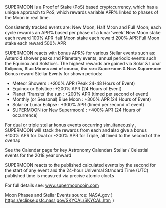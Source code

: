 SUPERMOON is a Proof of Stake (PoS) based cryptocurrency, which has a unique approach to PoS, which rewards variable APR% linked to phases of the Moon in real time. 

Consistently tracked events are: New Moon, Half Moon and Full Moon; each cycle rewards an APR% based per phase of a lunar 'week'
New Moon stake each reward 100% APR 
Half Moon stake each reward 200% APR 
Full Moon stake each reward 500% APR

SUPERMOON reacts with bonus APR% for various Stellar events such as: Asteroid shower peaks and Planetary events, annual periodic events such the Equinox and Solstices. The highest rewards are gained via Solar & Lunar Eclipses, Blue Moons and of course, the rare Supermoon & New Supermoon
Bonus reward Stellar Events for shown periods:
* Meteor Showers : +200% APR (Peak 24-48 Hours of Event)
* Equinox or Solstice : +200% APR (24 Hours of Event)
* Planet 'Transits' the sun : +200% APR (timed per second of event)
* Monthly (or Seasonal) Blue Moon : +300% APR (24 Hours of Event)
* Solar or Lunar Eclipse : +300% APR (timed per second of event)
* SUPERMOON (or New Supermoon) : +400% APR (24 Hours of occurrence)

For dual or triple stellar bonus events occurring simultaneously , SUPERMOON will stack the rewards from each and also give a bonus +100% APR for Dual or +200% APR for Triple, all timed to the second of the overlap

See the Calendar page for key Astronomy Calendars Stellar / Celestial events for the 2018 year onward 

SUPERMOON reacts to the published calculated events by the second for the start of any event and the 24-hour Universal Standard Time (UTC) published time is measured via precise atomic clocks

For full details see: www.supermooncoin.com

Moon Phases and Stellar Events source: NASA.gov  ( https://eclipse.gsfc.nasa.gov/SKYCAL/SKYCAL.html )
